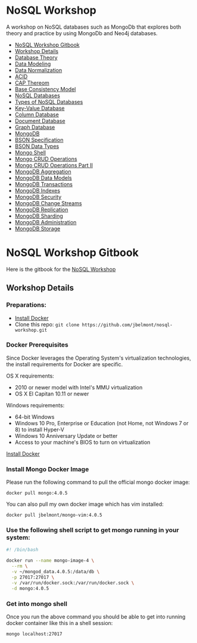 # NoSQL Workshop

A workshop on NoSQL databases such as MongoDb that explores both theory and practice by using MongoDb and Neo4j databases.

* [NoSQL Workshop Gitbook](#api-workshop-gitbook)
* [Workshop Details](#workshop-details)
* [Database Theory](docs/database-theory.md)
* [Data Modeling](docs/data-modeling.md)
* [Data Normalization](docs/data-normalization.md)
* [ACID](docs/acid.md)
* [CAP Thereom](docs/cap.md)
* [Base Consistency Model](docs/base-consistency-model.md)
* [NoSQL Databases](docs/nosql-databases.md)
* [Types of NoSQL Databases](docs/types-of-nosql-databases.md)
* [Key-Value Database](docs/key-value-database.md)
* [Column Database](docs/column-database.md)
* [Document Database](docs/document-database.md)
* [Graph Database](docs/graph-database.md)
* [MongoDB](docs/mongodb.md)
* [BSON Specification](docs/bson-specification.md)
* [BSON Data Types](docs/bson-data-types.md)
* [Mongo Shell](docs/mongo-shell.md)
* [Mongo CRUD Operations](docs/mongo-crud-operations.md)
* [Mongo CRUD Operations Part II](docs/mongo-crud-operations-part2.md)
* [MongoDB Aggregation](docs/mongodb-aggregation.md)
* [MongoDB Data Models](docs/mongodb_data_models.md)
* [MongoDB Transactions](docs/mongodb_transactions.md)
* [MongoDB Indexes](docs/mongodb_indexes.md)
* [MongoDB Security](docs/mongodb_security.md)
* [MongoDB Change Streams](docs/mongodb_change_streams.md)
* [MongoDB Replication](docs/mongodb_replication.md)
* [MongoDB Sharding](docs/mongodb_sharding.md)
* [MongoDB Administration](docs/mongodb_administration.md)
* [MongoDB Storage](docs/mongodb_storage.md)

# NoSQL Workshop Gitbook

Here is the gitbook for the [NoSQL Workshop](https://www.marcelbelmont.com/nosql-workshop)

## Workshop Details

### Preparations:

* [Install Docker](https://docs.docker.com/engine/installation/)
* Clone this repo: `git clone https://github.com/jbelmont/nosql-workshop.git`

### Docker Prerequisites

Since Docker leverages the Operating System's virtualization technologies, the install requirements for Docker are specific.

OS X requirements:

- 2010 or newer model with Intel's MMU virtualization
- OS X El Capitan 10.11 or newer

Windows requirements:

- 64-bit Windows
- Windows 10 Pro, Enterprise or Education (not Home, not Windows 7 or 8) to install Hyper-V
- Windows 10 Anniversary Update or better
- Access to your machine's BIOS to turn on virtualization

[Install Docker](https://docs.docker.com/engine/installation/)

### Install Mongo Docker Image

Please run the following command to pull the official mongo docker image:

`docker pull mongo:4.0.5`

You can also pull my own docker image which has vim installed:

`docker pull jbelmont/mongo-vim:4.0.5`


### Use the following shell script to get mongo running in your system:

```bash
#! /bin/bash

docker run --name mongo-image-4 \
  --rm \
  -v ~/mongod_data.4.0.5:/data/db \
  -p 27017:27017 \
  -v /var/run/docker.sock:/var/run/docker.sock \
  -d mongo:4.0.5
```

### Get into mongo shell

Once you run the above command you should be able to get into running docker container like this in a shell session:

`mongo localhost:27017`